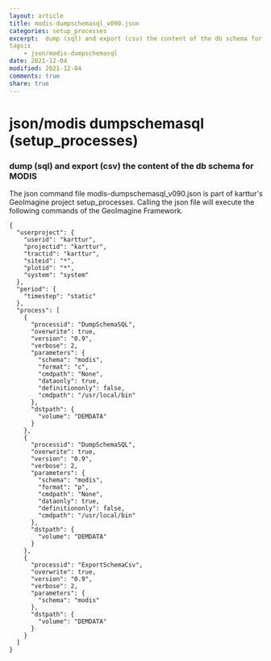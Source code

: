 ```yaml
---
layout: article
title: modis-dumpschemasql_v090.json
categories: setup_processes
excerpt:  dump (sql) and export (csv) the content of the db schema for MODIS
tags:: 
    - json/modis-dumpschemasql
date: 2021-12-04
modified: 2021-12-04
comments: true
share: true
---
```


# json/modis dumpschemasql (setup_processes)

###  dump (sql) and export (csv) the content of the db schema for MODIS

The json command file <span class='file'>modis-dumpschemasql_v090.json</span> is part of karttur's GeoImagine project <span class='project'>setup_processes</span>. Calling the json file will execute the following commands of the GeoImagine Framework.

```
{
  "userproject": {
    "userid": "karttur",
    "projectid": "karttur",
    "tractid": "karttur",
    "siteid": "*",
    "plotid": "*",
    "system": "system"
  },
  "period": {
    "timestep": "static"
  },
  "process": [
    {
      "processid": "DumpSchemaSQL",
      "overwrite": true,
      "version": "0.9",
      "verbose": 2,
      "parameters": {
        "schema": "modis",
        "format": "c",
        "cmdpath": "None",
        "dataonly": true,
        "definitiononly": false,
        "cmdpath": "/usr/local/bin"
      },
      "dstpath": {
        "volume": "DEMDATA"
      }
    },
    {
      "processid": "DumpSchemaSQL",
      "overwrite": true,
      "version": "0.9",
      "verbose": 2,
      "parameters": {
        "schema": "modis",
        "format": "p",
        "cmdpath": "None",
        "dataonly": true,
        "definitiononly": false,
        "cmdpath": "/usr/local/bin"
      },
      "dstpath": {
        "volume": "DEMDATA"
      }
    },
    {
      "processid": "ExportSchemaCsv",
      "overwrite": true,
      "version": "0.9",
      "verbose": 2,
      "parameters": {
        "schema": "modis"
      },
      "dstpath": {
        "volume": "DEMDATA"
      }
    }
  ]
}
```
